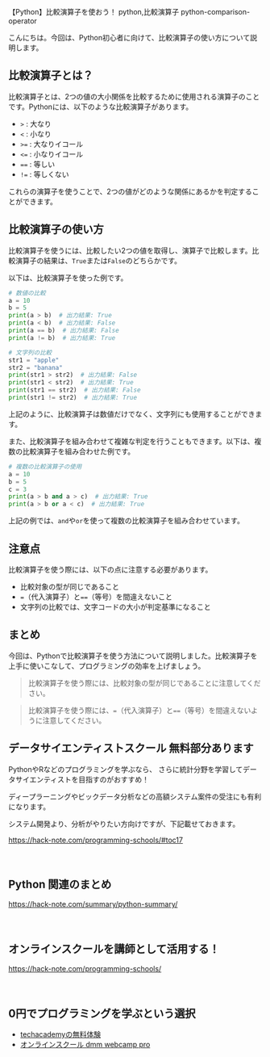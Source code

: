 【Python】比較演算子を使おう！
python,比較演算子
python-comparison-operator

こんにちは。今回は、Python初心者に向けて、比較演算子の使い方について説明します。

## 比較演算子とは？

比較演算子とは、2つの値の大小関係を比較するために使用される演算子のことです。Pythonには、以下のような比較演算子があります。

- `>` : 大なり
- `<` : 小なり
- `>=` : 大なりイコール
- `<=` : 小なりイコール
- `==` : 等しい
- `!=` : 等しくない

これらの演算子を使うことで、2つの値がどのような関係にあるかを判定することができます。

## 比較演算子の使い方

比較演算子を使うには、比較したい2つの値を取得し、演算子で比較します。比較演算子の結果は、`True`または`False`のどちらかです。

以下は、比較演算子を使った例です。

```python
# 数値の比較
a = 10
b = 5
print(a > b)  # 出力結果: True
print(a < b)  # 出力結果: False
print(a == b)  # 出力結果: False
print(a != b)  # 出力結果: True

# 文字列の比較
str1 = "apple"
str2 = "banana"
print(str1 > str2)  # 出力結果: False
print(str1 < str2)  # 出力結果: True
print(str1 == str2)  # 出力結果: False
print(str1 != str2)  # 出力結果: True
```

上記のように、比較演算子は数値だけでなく、文字列にも使用することができます。

また、比較演算子を組み合わせて複雑な判定を行うこともできます。以下は、複数の比較演算子を組み合わせた例です。

```python
# 複数の比較演算子の使用
a = 10
b = 5
c = 3
print(a > b and a > c)  # 出力結果: True
print(a > b or a < c)  # 出力結果: True
```

上記の例では、`and`や`or`を使って複数の比較演算子を組み合わせています。

## 注意点

比較演算子を使う際には、以下の点に注意する必要があります。

- 比較対象の型が同じであること
- `=`（代入演算子）と`==`（等号）を間違えないこと
- 文字列の比較では、文字コードの大小が判定基準になること

## まとめ

今回は、Pythonで比較演算子を使う方法について説明しました。比較演算子を上手に使いこなして、プログラミングの効率を上げましょう。

>比較演算子を使う際には、比較対象の型が同じであることに注意してください。

>比較演算子を使う際には、`=`（代入演算子）と`==`（等号）を間違えないように注意してください。

## データサイエンティストスクール 無料部分あります
PythonやRなどのプログラミングを学ぶなら、
さらに統計分野を学習してデータサイエンティストを目指すのがおすすめ！

ディープラーニングやビックデータ分析などの高額システム案件の受注にも有利になります。

システム開発より、分析がやりたい方向けですが、下記載せておきます。

https://hack-note.com/programming-schools/#toc17

　

## Python 関連のまとめ
https://hack-note.com/summary/python-summary/

　

## オンラインスクールを講師として活用する！
https://hack-note.com/programming-schools/

　

## 0円でプログラミングを学ぶという選択
- [techacademyの無料体験](//af.moshimo.com/af/c/click?a_id=2612475&amp;p_id=1555&amp;pc_id=2816&amp;pl_id=22706&amp;url=https%3a%2f%2ftechacademy.jp%2fhtmlcss-trial%3futm_source%3dmoshimo%26utm_medium%3daffiliate%26utm_campaign%3dtextad)
- [オンラインスクール dmm webcamp pro](//af.moshimo.com/af/c/click?a_id=2612482&amp;p_id=1363&amp;pc_id=2297&amp;pl_id=39999&amp;guid=on)



